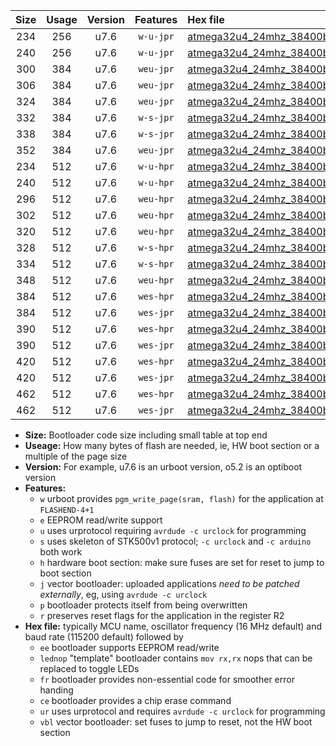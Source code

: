 |Size|Usage|Version|Features|Hex file|
|:-:|:-:|:-:|:-:|:--|
|234|256|u7.6|`w-u-jpr`|[atmega32u4_24mhz_38400bps_ur_vbl.hex](https://raw.githubusercontent.com/stefanrueger/urboot/main//atmega32u4_24mhz_38400bps_ur_vbl.hex)|
|240|256|u7.6|`w-u-jpr`|[atmega32u4_24mhz_38400bps_lednop_ur_vbl.hex](https://raw.githubusercontent.com/stefanrueger/urboot/main//atmega32u4_24mhz_38400bps_lednop_ur_vbl.hex)|
|300|384|u7.6|`weu-jpr`|[atmega32u4_24mhz_38400bps_ee_ur_vbl.hex](https://raw.githubusercontent.com/stefanrueger/urboot/main//atmega32u4_24mhz_38400bps_ee_ur_vbl.hex)|
|306|384|u7.6|`weu-jpr`|[atmega32u4_24mhz_38400bps_ee_lednop_ur_vbl.hex](https://raw.githubusercontent.com/stefanrueger/urboot/main//atmega32u4_24mhz_38400bps_ee_lednop_ur_vbl.hex)|
|324|384|u7.6|`weu-jpr`|[atmega32u4_24mhz_38400bps_ee_lednop_fr_ur_vbl.hex](https://raw.githubusercontent.com/stefanrueger/urboot/main//atmega32u4_24mhz_38400bps_ee_lednop_fr_ur_vbl.hex)|
|332|384|u7.6|`w-s-jpr`|[atmega32u4_24mhz_38400bps_vbl.hex](https://raw.githubusercontent.com/stefanrueger/urboot/main//atmega32u4_24mhz_38400bps_vbl.hex)|
|338|384|u7.6|`w-s-jpr`|[atmega32u4_24mhz_38400bps_lednop_vbl.hex](https://raw.githubusercontent.com/stefanrueger/urboot/main//atmega32u4_24mhz_38400bps_lednop_vbl.hex)|
|352|384|u7.6|`weu-jpr`|[atmega32u4_24mhz_38400bps_ee_lednop_fr_ce_ur_vbl.hex](https://raw.githubusercontent.com/stefanrueger/urboot/main//atmega32u4_24mhz_38400bps_ee_lednop_fr_ce_ur_vbl.hex)|
|234|512|u7.6|`w-u-hpr`|[atmega32u4_24mhz_38400bps_ur.hex](https://raw.githubusercontent.com/stefanrueger/urboot/main//atmega32u4_24mhz_38400bps_ur.hex)|
|240|512|u7.6|`w-u-hpr`|[atmega32u4_24mhz_38400bps_lednop_ur.hex](https://raw.githubusercontent.com/stefanrueger/urboot/main//atmega32u4_24mhz_38400bps_lednop_ur.hex)|
|296|512|u7.6|`weu-hpr`|[atmega32u4_24mhz_38400bps_ee_ur.hex](https://raw.githubusercontent.com/stefanrueger/urboot/main//atmega32u4_24mhz_38400bps_ee_ur.hex)|
|302|512|u7.6|`weu-hpr`|[atmega32u4_24mhz_38400bps_ee_lednop_ur.hex](https://raw.githubusercontent.com/stefanrueger/urboot/main//atmega32u4_24mhz_38400bps_ee_lednop_ur.hex)|
|320|512|u7.6|`weu-hpr`|[atmega32u4_24mhz_38400bps_ee_lednop_fr_ur.hex](https://raw.githubusercontent.com/stefanrueger/urboot/main//atmega32u4_24mhz_38400bps_ee_lednop_fr_ur.hex)|
|328|512|u7.6|`w-s-hpr`|[atmega32u4_24mhz_38400bps.hex](https://raw.githubusercontent.com/stefanrueger/urboot/main//atmega32u4_24mhz_38400bps.hex)|
|334|512|u7.6|`w-s-hpr`|[atmega32u4_24mhz_38400bps_lednop.hex](https://raw.githubusercontent.com/stefanrueger/urboot/main//atmega32u4_24mhz_38400bps_lednop.hex)|
|348|512|u7.6|`weu-hpr`|[atmega32u4_24mhz_38400bps_ee_lednop_fr_ce_ur.hex](https://raw.githubusercontent.com/stefanrueger/urboot/main//atmega32u4_24mhz_38400bps_ee_lednop_fr_ce_ur.hex)|
|384|512|u7.6|`wes-hpr`|[atmega32u4_24mhz_38400bps_ee.hex](https://raw.githubusercontent.com/stefanrueger/urboot/main//atmega32u4_24mhz_38400bps_ee.hex)|
|384|512|u7.6|`wes-jpr`|[atmega32u4_24mhz_38400bps_ee_vbl.hex](https://raw.githubusercontent.com/stefanrueger/urboot/main//atmega32u4_24mhz_38400bps_ee_vbl.hex)|
|390|512|u7.6|`wes-hpr`|[atmega32u4_24mhz_38400bps_ee_lednop.hex](https://raw.githubusercontent.com/stefanrueger/urboot/main//atmega32u4_24mhz_38400bps_ee_lednop.hex)|
|390|512|u7.6|`wes-jpr`|[atmega32u4_24mhz_38400bps_ee_lednop_vbl.hex](https://raw.githubusercontent.com/stefanrueger/urboot/main//atmega32u4_24mhz_38400bps_ee_lednop_vbl.hex)|
|420|512|u7.6|`wes-hpr`|[atmega32u4_24mhz_38400bps_ee_lednop_fr.hex](https://raw.githubusercontent.com/stefanrueger/urboot/main//atmega32u4_24mhz_38400bps_ee_lednop_fr.hex)|
|420|512|u7.6|`wes-jpr`|[atmega32u4_24mhz_38400bps_ee_lednop_fr_vbl.hex](https://raw.githubusercontent.com/stefanrueger/urboot/main//atmega32u4_24mhz_38400bps_ee_lednop_fr_vbl.hex)|
|462|512|u7.6|`wes-hpr`|[atmega32u4_24mhz_38400bps_ee_lednop_fr_ce.hex](https://raw.githubusercontent.com/stefanrueger/urboot/main//atmega32u4_24mhz_38400bps_ee_lednop_fr_ce.hex)|
|462|512|u7.6|`wes-jpr`|[atmega32u4_24mhz_38400bps_ee_lednop_fr_ce_vbl.hex](https://raw.githubusercontent.com/stefanrueger/urboot/main//atmega32u4_24mhz_38400bps_ee_lednop_fr_ce_vbl.hex)|

- **Size:** Bootloader code size including small table at top end
- **Useage:** How many bytes of flash are needed, ie, HW boot section or a multiple of the page size
- **Version:** For example, u7.6 is an urboot version, o5.2 is an optiboot version
- **Features:**
  + `w` urboot provides `pgm_write_page(sram, flash)` for the application at `FLASHEND-4+1`
  + `e` EEPROM read/write support
  + `u` uses urprotocol requiring `avrdude -c urclock` for programming
  + `s` uses skeleton of STK500v1 protocol; `-c urclock` and `-c arduino` both work
  + `h` hardware boot section: make sure fuses are set for reset to jump to boot section
  + `j` vector bootloader: uploaded applications *need to be patched externally*, eg, using `avrdude -c urclock`
  + `p` bootloader protects itself from being overwritten
  + `r` preserves reset flags for the application in the register R2
- **Hex file:** typically MCU name, oscillator frequency (16 MHz default) and baud rate (115200 default) followed by
  + `ee` bootloader supports EEPROM read/write
  + `lednop` "template" bootloader contains `mov rx,rx` nops that can be replaced to toggle LEDs
  + `fr` bootloader provides non-essential code for smoother error handing
  + `ce` bootloader provides a chip erase command
  + `ur` uses urprotocol and requires `avrdude -c urclock` for programming
  + `vbl` vector bootloader: set fuses to jump to reset, not the HW boot section
